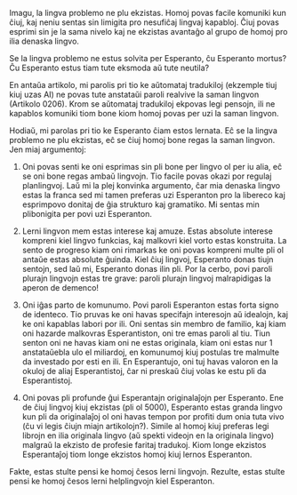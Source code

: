 Imagu, la lingva problemo ne plu ekzistas. Homoj povas facile komuniki kun ĉiuj, kaj neniu sentas sin limigita pro nesufiĉaj lingvaj kapabloj. Ĉiuj povas esprimi sin je la sama nivelo kaj ne ekzistas avantaĝo al grupo de homoj pro ilia denaska lingvo.

Se la lingva problemo ne estus solvita per Esperanto, ĉu Esperanto mortus? Ĉu Esperanto estus tiam tute eksmoda aŭ tute neutila?

En antaŭa artikolo, mi parolis pri tio ke aŭtomataj tradukiloj (ekzemple tiuj kiuj uzas AI) ne povas tute anstataŭi paroli realvive la saman lingvon (Artikolo 0206). Krom se aŭtomataj tradukiloj ekpovas legi pensojn, ili ne kapablos komuniki tiom bone kiom homoj povas per uzi la saman lingvon.

Hodiaŭ, mi parolas pri tio ke Esperanto ĉiam estos lernata. Eĉ se la lingva problemo ne plu ekzistas, eĉ se ĉiuj homoj bone regas la saman lingvon. Jen miaj argumentoj:

1) Oni povas senti ke oni esprimas sin pli bone per lingvo ol per iu alia, eĉ se oni bone regas ambaŭ lingvojn. Tio facile povas okazi por regulaj planlingvoj. Laŭ mi la plej konvinka argumento, ĉar mia denaska lingvo estas la franca sed mi tamen preferas uzi Esperanton pro la libereco kaj esprimpovo donitaj de ĝia strukturo kaj gramatiko. Mi sentas min plibonigita per povi uzi Esperanton.

2) Lerni lingvon mem estas interese kaj amuze. Estas absolute interese kompreni kiel lingvo funkcias, kaj malkovri kiel vorto estas konstruita. La sento de progreso kiam oni rimarkas ke oni povas kompreni multe pli ol antaŭe estas absolute ĝuinda. Kiel ĉiuj lingvoj, Esperanto donas tiujn sentojn, sed laŭ mi, Esperanto donas ilin pli. Por la cerbo, povi paroli plurajn lingvojn estas tre grave: paroli plurajn lingvoj malrapidigas la aperon de demenco!

3) Oni iĝas parto de komunumo. Povi paroli Esperanton estas forta signo de identeco. Tio pruvas ke oni havas specifajn interesojn aŭ idealojn, kaj ke oni kapablas labori por ili. Oni sentas sin membro de familio, kaj kiam oni hazarde malkovras Esperantiston, oni tre emas paroli al tiu. Tiun senton oni ne havas kiam oni ne estas originala, kiam oni estas nur 1 anstataŭebla ulo el miliardoj, en komunumoj kiuj postulas tre malmulte da investado por esti en ili. En Esperantujo, oni tuj havas valoron en la okuloj de aliaj Esperantistoj, ĉar ni preskaŭ ĉiuj volas ke estu pli da Esperantistoj.

4) Oni povas pli profunde ĝui Esperantajn originalaĵojn per Esperanto. Ene de ĉiuj lingvoj kiuj ekzistas (pli ol 5000), Esperanto estas granda lingvo kun pli da originalaĵoj ol oni havas tempon por profiti dum onia tuta vivo (ĉu vi legis ĉiujn miajn artikolojn?). Simile al homoj kiuj preferas legi librojn en ilia originala lingvo (aŭ spekti videojn en la originala lingvo) malgraŭ la ekzisto de profesie faritaj tradukoj. Kiom longe ekzistos Esperantaĵoj tiom longe ekzistos homoj kiuj lernos Esperanton.

Fakte, estas stulte pensi ke homoj ĉesos lerni lingvojn. Rezulte, estas stulte pensi ke homoj ĉesos lerni helplingvojn kiel Esperanton.